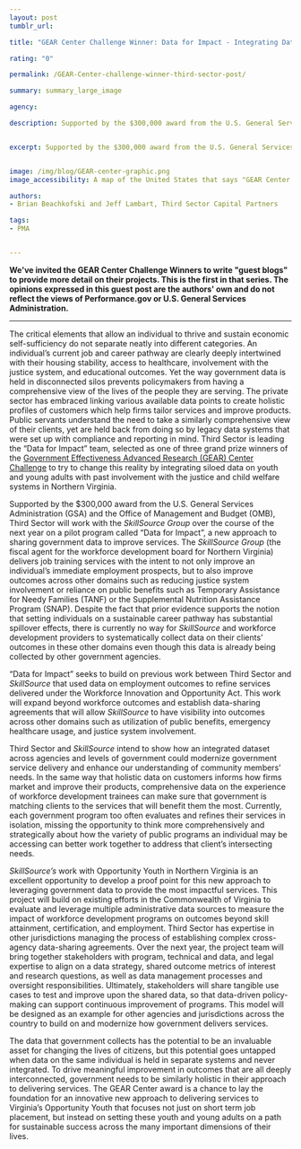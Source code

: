 ```yaml
---
layout: post
tumblr_url:

title: "GEAR Center Challenge Winner: Data for Impact - Integrating Data for Workforce Training Programs"

rating: "0"

permalink: /GEAR-Center-challenge-winner-third-sector-post/

summary: summary_large_image

agency:

description: Supported by the $300,000 award from the U.S. General Services Administration (GSA) and the Office of Management and Budget (OMB), Third Sector will work with the SkillSource Group over the course of the next year on a pilot program called “Data for Impact”, a new approach to sharing government data to improve services.


excerpt: Supported by the $300,000 award from the U.S. General Services Administration (GSA) and the Office of Management and Budget (OMB), Third Sector will work with the SkillSource Group over the course of the next year on a pilot program called “Data for Impact”, a new approach to sharing government data to improve services.


image: /img/blog/GEAR-center-graphic.png
image_accessibility: A map of the United States that says "GEAR Center Challenge Winners."

authors:
- Brian Beachkofski and Jeff Lambart, Third Sector Capital Partners

tags:
- PMA


---
```

**We've invited the GEAR Center Challenge Winners to write "guest blogs" to provide more detail on their projects. This is the first in that series. The opinions expressed in this guest post are the authors' own and do not reflect the views of Performance.gov or U.S. General Services Administration.**

<hr style= "hieght:5px; color:#07648d">

The critical elements that allow an individual to thrive and sustain economic self-sufficiency do not separate neatly into different categories. An individual’s current job and career pathway are clearly deeply intertwined with their housing stability, access to healthcare, involvement with the justice system, and educational outcomes. Yet the way government data is held in disconnected silos prevents policymakers from having a comprehensive view of the lives of the people they are serving. The private sector has embraced linking various available data points to create holistic profiles of customers which help firms tailor services and improve products. Public servants understand the need to take a similarly comprehensive view of their clients, yet are held back from doing so by legacy data systems that were set up with compliance and reporting in mind. Third Sector is leading the “Data for Impact” team, selected as one of three grand prize winners of the [Government Effectiveness Advanced Research (GEAR) Center Challenge](https://www.performance.gov/GEARcenter/) to try to change this reality by integrating siloed data on youth and young adults with past involvement with the justice and child welfare systems in Northern Virginia.

Supported by the $300,000 award from the U.S. General Services Administration (GSA) and the Office of Management and Budget (OMB), Third Sector will work with the *SkillSource Group* over the course of the next year on a pilot program called “Data for Impact”, a new approach to sharing government data to improve services. The *SkillSource Group* (the fiscal agent for the workforce development board for Northern Virginia) delivers job training services with the intent to not only improve an individual’s immediate employment prospects, but to also improve outcomes across other domains such as reducing justice system involvement or reliance on public benefits such as Temporary Assistance for Needy Families (TANF) or the Supplemental Nutrition Assistance Program (SNAP). Despite the fact that prior evidence supports the notion that setting individuals on a sustainable career pathway has substantial spillover effects, there is currently no way for *SkillSource* and workforce development providers to systematically collect data on their clients’ outcomes in these other domains even though this data is already being collected by other government agencies.

“Data for Impact” seeks to build on previous work between Third Sector and *SkillSource* that used data on employment outcomes to refine services delivered under the Workforce Innovation and Opportunity Act. This work will expand beyond workforce outcomes and establish data-sharing agreements that will allow *SkillSource* to have visibility into outcomes across other domains such as utilization of public benefits, emergency healthcare usage, and justice system involvement.

Third Sector and *SkillSource* intend to show how an integrated dataset across agencies and levels of government could modernize government service delivery and enhance our understanding of community members’ needs. In the same way that holistic data on customers informs how firms market and improve their products, comprehensive data on the experience of workforce development trainees can make sure that government is matching clients to the services that will benefit them the most. Currently, each government program too often evaluates and refines their services in isolation, missing the opportunity to think more comprehensively and strategically about how the variety of public programs an individual may be accessing can better work together to address that client’s intersecting needs.

*SkillSource’s* work with Opportunity Youth in Northern Virginia is an excellent opportunity to develop a proof point for this new approach to leveraging government data to provide the most impactful services. This project will build on existing efforts in the Commonwealth of Virginia to evaluate and leverage multiple administrative data sources to measure the impact of workforce development programs on outcomes beyond skill attainment, certification, and employment. Third Sector has expertise in other jurisdictions managing the process of establishing complex cross-agency data-sharing agreements. Over the next year, the project team will bring together stakeholders with program, technical and data, and legal expertise to align on a data strategy, shared outcome metrics of interest and research questions, as well as data management processes and oversight responsibilities. Ultimately, stakeholders will share tangible use cases to test and improve upon the shared data, so that data-driven policy-making can support continuous improvement of programs. This model will be designed as an example for other agencies and jurisdictions across the country to build on and modernize how government delivers services.

The data that government collects has the potential to be an invaluable asset for changing the lives of citizens, but this potential goes untapped when data on the same individual is held in separate systems and never integrated. To drive meaningful improvement in outcomes that are all deeply interconnected, government needs to be similarly holistic in their approach to delivering services. The GEAR Center award is a chance to lay the foundation for an innovative new approach to delivering services to Virginia’s Opportunity Youth that focuses not just on short term job placement, but instead on setting these youth and young adults on a path for sustainable success across the many important dimensions of their lives.

